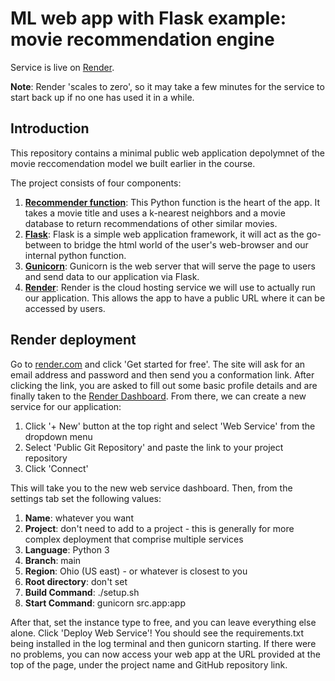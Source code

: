 # ML web app with Flask example: movie recommendation engine

Service is live on [Render](https://movie-recommender-6ik9.onrender.com/).

**Note**: Render 'scales to zero', so it may take a few minutes for the service to start back up if no one has used it in a while.

## Introduction

This repository contains a minimal public web application depolymnet of the movie reccomendation model we built earlier in the course.

The project consists of four components:

1. **[Recommender function](https://github.com/4GeeksAcademy/gperdrizet-k-nearest-neighbors/blob/main/src/solution.ipynb)**: This Python function is the heart of the app. It takes a movie title and uses a k-nearest neighbors and a movie database to return recommendations of other similar movies.
2. **[Flask](https://flask.palletsprojects.com/en/stable/)**: Flask is a simple web application framework, it will act as the go-between to bridge the html world of the user's web-browser and our internal python function.
3. **[Gunicorn](https://gunicorn.org/)**: Gunicorn is the web server that will serve the page to users and send data to our application via Flask.
4. **[Render](https://render.com/)**: Render is the cloud hosting service we will use to actually run our application. This allows the app to have a public URL where it can be accessed by users.

## Render deployment

Go to [render.com](https://render.com/) and click 'Get started for free'. The site will ask for an email address and password and then send you a conformation link. After clicking the link, you are asked to fill out some basic profile details and are finally taken to the [Render Dashboard](https://dashboard.render.com/). From there, we can create a new service for our application:

1. Click '+ New' button at the top right and select 'Web Service' from the dropdown menu
2. Select 'Public Git Repository' and paste the link to your project repository
3. Click 'Connect'

This will take you to the new web service dashboard. Then, from the settings tab set the following values:

1. **Name**: whatever you want
2. **Project**: don't need to add to a project - this is generally for more complex deployment that comprise multiple services
3. **Language**: Python 3
4. **Branch**: main
5. **Region**: Ohio (US east) - or whatever is closest to you
6. **Root directory**: don't set
7. **Build Command**: ./setup.sh
8. **Start Command**: gunicorn src.app:app

After that, set the instance type to free, and you can leave everything else alone. Click 'Deploy Web Service'! You should see the requirements.txt being installed in the log terminal and then gunicorn starting. If there were no problems, you can now access your web app at the URL provided at the top of the page, under the project name and GitHub repository link.
